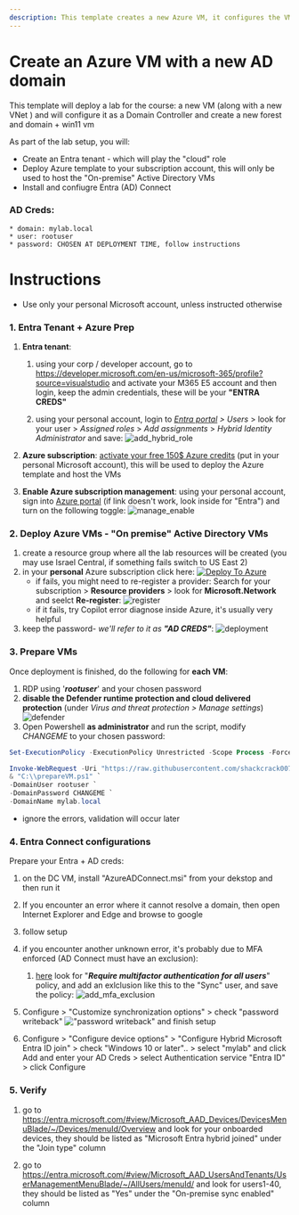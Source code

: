 ```yaml
---
description: This template creates a new Azure VM, it configures the VM to be an AD DC + Win11 VM
---
```

# Create an Azure VM with a new AD domain

This template will deploy a lab for the course: a new VM (along with a new VNet ) and will configure it as a Domain Controller and create a new forest and domain + win11 vm

As part of the lab setup, you will:
* Create an Entra tenant - which will play the "cloud" role
* Deploy Azure template to your subscription account, this will only be used to host the "On-premise" Active Directory VMs
* Install and confiugre Entra (AD) Connect

### AD Creds:
```
* domain: mylab.local
* user: rootuser
* password: CHOSEN AT DEPLOYMENT TIME, follow instructions
```

# Instructions 
* Use only your personal Microsoft account, unless instructed otherwise

### 1. Entra Tenant + Azure Prep
1. **Entra tenant**: 
    1. using your corp / developer account, go to https://developer.microsoft.com/en-us/microsoft-365/profile?source=visualstudio and activate your M365 E5 account and then login, keep the admin credentials, these will be your **"ENTRA CREDS"**

    2. using your personal account, login to *[Entra portal](https://entra.microsoft.com/#view/Microsoft_AAD_UsersAndTenants/UserManagementMenuBlade/~/AllUsers/menuId/) > Users* > look for your user > *Assigned roles* > *Add assignments* > *Hybrid Identity Administrator* and save: 
    ![add_hybrid_role](pics/add_hybrid_role.png) 

2. **Azure subscription**: [activate your free 150$ Azure credits](https://my.visualstudio.com/Benefits) (put in your personal Microsoft account), this will be used to deploy the Azure template and host the VMs

3. **Enable Azure subscription management**: using your personal account, sign into [Azure portal](https://portal.azure.com/#view/Microsoft_AAD_IAM/ActiveDirectoryMenuBlade/~/Properties) (if link doesn't work, look inside for "Entra") and turn on the following toggle: ![manage_enable](pics/manage_tenant.png) 

### 2. Deploy Azure VMs - "On premise" Active Directory VMs
1. create a resource group where all the lab resources will be created (you may use Israel Central, if something fails switch to US East 2)  
2. in your **personal** Azure subscription click here: [![Deploy To Azure](https://raw.githubusercontent.com/Azure/azure-quickstart-templates/master/1-CONTRIBUTION-GUIDE/images/deploytoazure.svg?sanitize=true)](https://portal.azure.com/#create/Microsoft.Template/uri/https%3A%2F%2Fraw.githubusercontent.com%2Fshackcrack007%2Fhybrid-attacks-course-template%2Fmain%2Fmain.json)
    * if fails, you might need to re-register a provider: Search for your subscription > **Resource providers** > look for **Microsoft.Network** and seelct **Re-register**: ![register](pics/register_provider.png)
    * if it fails, try Copilot error diagnose inside Azure, it's usually very helpful
3. keep the password- *we'll refer to it as **"AD CREDS"***:
![deployment](pics/deployment.png)

### 3. Prepare VMs
Once deployment is finished, do the following for **each VM**:
1. RDP using '***rootuser***' and your chosen password 
2. **disable the Defender runtime protection and cloud delivered protection** (under *Virus and threat protection > Manage settings*)
![defender](pics/defender.jpg)
3. Open Powershell **as administrator** and run the script, modify *CHANGEME* to your chosen password:
```powershell 
Set-ExecutionPolicy -ExecutionPolicy Unrestricted -Scope Process -Force

Invoke-WebRequest -Uri "https://raw.githubusercontent.com/shackcrack007/hybrid-attacks-course-template/main/prepareVM.ps1" -OutFile "C:\\prepareVM.ps1"; `
& "C:\\prepareVM.ps1" `
-DomainUser rootuser `
-DomainPassword CHANGEME `
-DomainName mylab.local
```
* ignore the errors, validation will occur later

### 4. Entra Connect configurations
Prepare your Entra + AD creds:
1. on the DC VM, install "AzureADConnect.msi" from your dekstop and then run it
2. If you encounter an error where it cannot resolve a domain, then open Internet Explorer and Edge and browse to google
3. follow setup
4. if you encounter another unknown error, it's probably due to MFA enforced (AD Connect must have an exclusion):
    1. [here](https://entra.microsoft.com/#view/Microsoft_AAD_ConditionalAccess/ConditionalAccessBlade/~/Policies/fromNav/) look for "***Require multifactor authentication for all users***" policy, and add an exlclusion like this to the "Sync" user, and save the policy: ![add_mfa_exclusion](pics/fix_mfa.png)

5. Configure > "Customize synchronization options" > check "password writeback" !["password writeback"](pics/pass_writeback.png) and finish setup

6. Configure > "Configure device options" > "Configure Hybrid Microsoft Entra ID join" > check "Windows 10 or later".. > select "mylab" and click Add and enter your AD Creds > select Authentication service "Entra ID" > click Configure

### 5. Verify
1. go to https://entra.microsoft.com/#view/Microsoft_AAD_Devices/DevicesMenuBlade/~/Devices/menuId/Overview and look for your onboarded devices, they should be listed as "Microsoft Entra hybrid joined" under the "Join type" column

2. go to https://entra.microsoft.com/#view/Microsoft_AAD_UsersAndTenants/UserManagementMenuBlade/~/AllUsers/menuId/ and look for users1-40, they should be listed as "Yes" under the "On-premise sync enabled" column